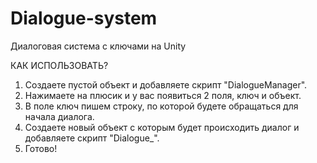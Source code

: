 # Dialogue-system
Диалоговая система с ключами на Unity

КАК ИСПОЛЬЗОВАТЬ?
1. Создаете пустой объект и добавляете скрипт "DialogueManager".
2. Нажимаете на плюсик и у вас появиться 2 поля, ключ и объект.
3. В поле ключ пишем строку, по которой будете обращаться для начала диалога.
4. Создаете новый объект с которым будет происходить диалог и добавляете скрипт "Dialogue_".
5. Готово! 
